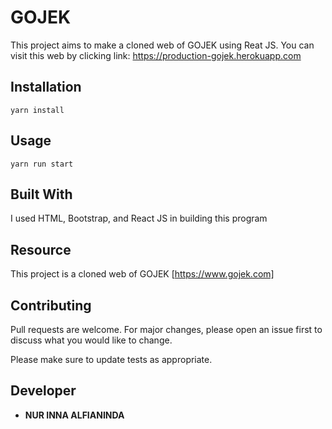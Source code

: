 # GOJEK

This project aims to make a cloned web of GOJEK using Reat JS.
You can visit this web by clicking link:
https://production-gojek.herokuapp.com

## Installation

```
yarn install
```

## Usage

```
yarn run start
```

## Built With

I used HTML, Bootstrap, and React JS in building this program

## Resource

This project is a cloned web of GOJEK [https://www.gojek.com]

## Contributing

Pull requests are welcome. For major changes, please open an issue first to discuss what you would like to change.

Please make sure to update tests as appropriate.

## Developer

- **NUR INNA ALFIANINDA**
